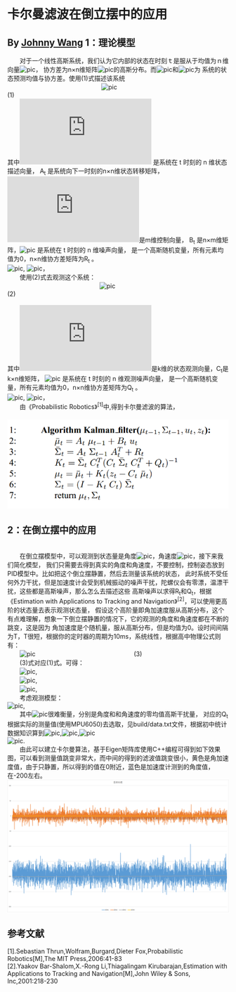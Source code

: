 卡尔曼滤波在倒立摆中的应用
===================================
By [Johnny Wang](https://armstrongwall.github.io/Resume/)
1：理论模型
-----------------------------------
　　对于一个线性高斯系统，我们认为它内部的状态在时刻ｔ是服从于均值为ｎ维向量![pic]( http://latex.codecogs.com/gif.latex?\boldsymbol{\mu_t})，
协方差为n×n维矩阵![pic](http://latex.codecogs.com/gif.latex?\boldsymbol{\Sigma_t})的高斯分布。而![pic](http://latex.codecogs.com/gif.latex?\boldsymbol{\overline{\mu_t}})和![pic](http://latex.codecogs.com/gif.latex?\boldsymbol{\overline{\Sigma_t}})为
系统的状态预测均值与协方差。使用(1)式描述该系统</br>　　　　　　　　　　　　　　　
![pic]( http://latex.codecogs.com/gif.latex?x_t=\boldsymbol{A_t}x_{t-1}+\boldsymbol{B_t}u_t+\boldsymbol{\varepsilon_t}) 　　　　               　　　　　　　　　　　　　　　(1)
</br>其中![pic]( http://latex.codecogs.com/gif.latex?x_t) 是系统在 t 时刻的 n 维状态描述向量，
A<sub>t</sub> 是系统向下一时刻的n×n维状态转移矩阵，![pic]( http://latex.codecogs.com/gif.latex?u_t)是m维控制向量，
B<sub>t</sub> 是n×m维矩阵，![pic]( http://latex.codecogs.com/gif.latex?\varepsilon_t) 是系统在 t 时刻的 n 维噪声向量，
是一个高斯随机变量，所有元素均值为0，n×n维协方差矩阵为R<sub>t</sub> 。
</br>![pic](http://latex.codecogs.com/gif.latex?\boldsymbol{\varepsilon_t}=\begin{pmatrix}\varepsilon_1\\\\\varepsilon_2\\\\\vdots\\\\\varepsilon_n\end{pmatrix}),
![pic](http://latex.codecogs.com/gif.latex?\boldsymbol{R_t}=\begin{pmatrix}cov[\varepsilon_1,\varepsilon_1]&cov[\varepsilon_1,\varepsilon_2]&\cdots&cov[\varepsilon_1,\varepsilon_n]\\\\cov[\varepsilon_2,\varepsilon_1]&cov[\varepsilon_2,\varepsilon_2]&\cdots&cov[\varepsilon_2,\varepsilon_n]\\\\\vdots&\ddots&&\vdots\\\\cov[\varepsilon_n,\varepsilon_1]&cov[\varepsilon_n,\varepsilon_2]&\cdots&cov[\varepsilon_n,\varepsilon_n]\end{pmatrix})，
</br>　　使用(2)式去观测这个系统：
</br>　　　　　　　　　　　　　　　![pic]( http://latex.codecogs.com/gif.latex?z_t=\boldsymbol{C_t}x_{t}+\boldsymbol{\delta_t}) 　　　　　　　　　　　　　　　　　　　　           　   (2)    
</br>其中![pic]( http://latex.codecogs.com/gif.latex?z_t)是k维的状态观测向量，C<sub>t</sub>是k×n维矩阵，
![pic]( http://latex.codecogs.com/gif.latex?\delta_t) 是系统在 t 时刻的 n 维观测噪声向量，
是一个高斯随机变量，所有元素均值为0，n×n维协方差矩阵为Q<sub>t</sub> 。
</br>![pic](http://latex.codecogs.com/gif.latex?\boldsymbol{\delta_t}=\begin{pmatrix}\delta_1\\\\\delta_2\\\\\vdots\\\\\delta_k\end{pmatrix}),
![pic](http://latex.codecogs.com/gif.latex?\boldsymbol{Q_t}=\begin{pmatrix}cov[\delta_1,\delta_1]&cov[\delta_1,\delta_2]&\cdots&cov[\delta_1,\delta_k]\\\\cov[\delta_2,\delta_1]&cov[\delta_2,\delta_2]&\cdots&cov[\delta_2,\delta_k]\\\\\vdots&\ddots&&\vdots\\\\cov[\delta_k,\delta_1]&cov[\delta_k,\delta_2]&\cdots&cov[\delta_k,\delta_k]\end{pmatrix})，
</br>
　　由《Probabilistic Robotics》<sup>[1]</sup>中,得到卡尔曼滤波的算法，
</br>　　![pic](1.png)

2：在倒立摆中的应用
-----------------------------------
</br>　　在倒立摆模型中，可以观测到状态量是角度![pic]( http://latex.codecogs.com/gif.latex?\theta)，角速度![pic]( http://latex.codecogs.com/gif.latex?\dot\theta)，接下来我们简化模型，
我们只需要去得到真实的角度和角速度，不要控制，控制姿态放到PID模型中。比如把这个倒立摆静置，然后去测量该系统的状态，
此时系统不受任何外力干扰，但是加速度计会受到机械振动的噪声干扰，陀螺仪会有零漂，温漂干扰，这些都是高斯噪声，那么怎么去描述这些
高斯噪声以求得R<sub>t</sub>和Q<sub>t</sub>，根据《Estimation with Applications to Tracking and Navigation》<sup>[2]</sup>，可以使用更高阶的状态量去表示观测状态量，
假设这个高阶量即角加速度服从高斯分布，这个有点难理解，想象一下倒立摆静置的情况下，它的观测的角度和角速度都在不断的跳变，这是因为
角加速度是个随机量，服从高斯分布，但是均值为0。设时间间隔为T，T很短，根据你的定时器的周期为10ms，系统线性，根据高中物理公式则有：
</br> 　　![pic](http://latex.codecogs.com/gif.latex?\boldsymbol{x_t}=\begin{pmatrix}\theta_t\\\\\dot\theta_t\end{pmatrix}=\begin{pmatrix}1&T\\\\0&1\end{pmatrix}\begin{pmatrix}\theta_{t-1}\\\\\dot\theta_{t-1}\end{pmatrix}+\begin{pmatrix}\frac{1}{2}T^2\\\\T\end{pmatrix}\ddot\theta_{t-1})　　　　　　　　　　　　　　　　(3)
</br> 　　(3)式对应(1)式。可得：
</br> 　　![pic](http://latex.codecogs.com/gif.latex?\boldsymbol{A_t}=\begin{pmatrix}1&T\\\\0&1\end{pmatrix}),
</br> 　　![pic](http://latex.codecogs.com/gif.latex?\boldsymbol{B_t}=\boldsymbol{0}),
</br> 　　![pic](http://latex.codecogs.com/gif.latex?\boldsymbol{R_t}=\begin{pmatrix}\frac{1}{4}T^4&\frac{1}{2}T^3\\\\\frac{1}{2}T^3&T^2\end{pmatrix}),
</br> 　　考虑观测模型：
</br> ![pic](http://latex.codecogs.com/gif.latex?\boldsymbol{z_t}=\begin{pmatrix}\theta_t\\\\\dot\theta_t\end{pmatrix}=\begin{pmatrix}1&0\\\\0&1\end{pmatrix}\begin{pmatrix}\theta_{t}\\\\\dot\theta_{t}\end{pmatrix}+\boldsymbol{\delta_t}),
</br> 　　其中![pic](http://latex.codecogs.com/gif.latex?\boldsymbol{\delta_t})很难衡量，分别是角度和和角速度的零均值高斯干扰量，
对应的Q<sub>t</sub>根据实际的测量值(使用MPU6050)去选取，见build/data.txt文件，根据初中统计数据知识算到![pic](http://latex.codecogs.com/gif.latex?cov[\theta,\theta]=E[[\theta-E[\theta]]^2]),![pic](http://latex.codecogs.com/gif.latex?cov[\theta,\dot\theta]=E[\theta\dot\theta]-E[\theta]E[\dot\theta]),![pic](http://latex.codecogs.com/gif.latex?cov[\dot\theta,\dot\theta]=E[[\dot\theta-E[\dot\theta]]^2])
</br>![pic](http://latex.codecogs.com/gif.latex?\boldsymbol{Q_t}=\begin{pmatrix}cov[\theta,\theta]&cov[\theta,\dot\theta]\\\\cov[\dot\theta,\theta]&cov[\dot\theta,\dot\theta]\end{pmatrix}=\begin{pmatrix}1023.684&0.221\\\\0.221&25.228\end{pmatrix}).
</br>　　由此可以建立卡尔曼算法，基于Eigen矩阵库使用C++编程可得到如下效果图，可以看到测量值跳变非常大，而中间的得到的滤波值跳变很小，黄色是角加速度值，由于只静置，所以得到的值在0附近，蓝色是加速度计测到的角度值，在-200左右。
</br>![pic](build/result.png)

参考文献
-----------------------------------
[1].Sebastian Thrun,Wolfram,Burgard,Dieter Fox,Probabilistic Robotics[M],The MIT Press,2006:41-83
</br>[2].Yaakov Bar-Shalom,X.-Rong Li,Thiagalingam Kirubarajan,Estimation with Applications to Tracking and Navigation[M],John Wiley & Sons, Inc,2001:218-230
